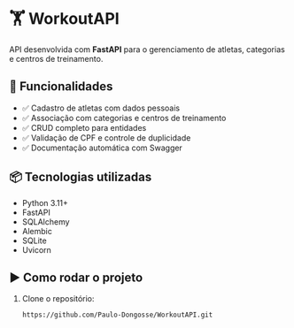 # 🏋️ WorkoutAPI

API desenvolvida com **FastAPI** para o gerenciamento de atletas, categorias e centros de treinamento.

## 🚀 Funcionalidades

- ✅ Cadastro de atletas com dados pessoais
- ✅ Associação com categorias e centros de treinamento
- ✅ CRUD completo para entidades
- ✅ Validação de CPF e controle de duplicidade
- ✅ Documentação automática com Swagger

## 📦 Tecnologias utilizadas

- Python 3.11+
- FastAPI
- SQLAlchemy
- Alembic
- SQLite 
- Uvicorn

## ▶️ Como rodar o projeto

1. Clone o repositório:
   ```bash
   https://github.com/Paulo-Dongosse/WorkoutAPI.git
